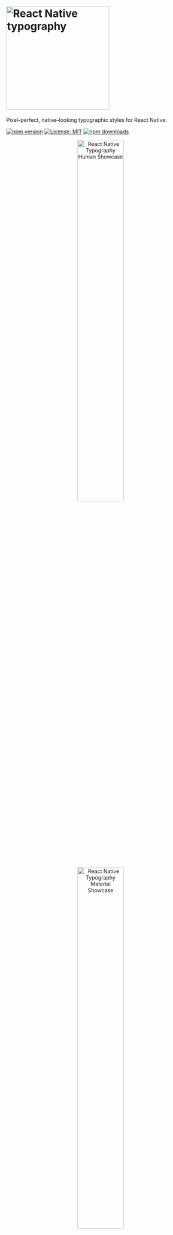 # <img alt="React Native typography" src="images/logo.png" width="275"/>

Pixel–perfect, native–looking typographic styles for React Native.

[![npm version](https://img.shields.io/npm/v/react-native-typography.svg)](https://www.npmjs.com/package/react-native-typography)
[![License: MIT](https://img.shields.io/badge/License-MIT-green.svg)](https://opensource.org/licenses/MIT)
[![npm downloads](https://img.shields.io/npm/dm/react-native-typography.svg)](https://www.npmjs.com/package/react-native-typography)

<p align="center">
<img alt="React Native Typography Human Showcase" src="images/showcase-human-ios.png" width="49.7%"/>
<img alt="React Native Typography Material Showcase" src="images/showcase-material-android.png" width="49.7%"/>
</p>

## Why

Creating great Text Styles in React Native
[is not a simple task](https://medium.com/@martin_adamko/react-native-quirks-2fb1ae0bbf80),
it requires a lot of fiddling and handling edge cases.

This library provides a good set of defaults and helpers that cover the majority
of the cases you'll need, make your code much simpler and ✨*bonus*✨ render
great [on both platforms](#cross-platform) 😄

## Quick start

Add the dependency:

```sh
yarn add react-native-typography
```

Set a style in your component:

```JSX
import { material } from 'react-native-typography'

<Text style={material.display1}>Hello Typography!</Text>
```

And it will look like this:

<p align="center">
<img alt="Material Design Collection" src="images/hello-world.png" width="40%" height="40%"/>
</p>

### Example app

* You can run the example app
  [via Expo](https://expo.io/@hectahertz/react-native-typography-example) or
  [check the code](example/App.js), all of the screenshots are taken directly
  from there!

## Typography collections

We provide a series of predefined collections for you to start with that match
the native design systems for iOS and Android.

You can **use them directly** wherever you would supply a
[textStyle](https://facebook.github.io/react-native/docs/textstyleproptypes.html).

There's also the option of [extending them](#customization-helpers) to create
your own styles.

### Material Design

Includes all the styles defined in the
[Material Design Guidelines](https://material.io/guidelines/style/typography.html#typography-styles).
Defines size, weight and color.

```JSX
import { material } from 'react-native-typography'

<Text style={material.display4}>Hello Material!</Text>
```

<img alt="Material Design Collection" src="images/material-collection-android.png" width="80%" height="80%"/>

### Human Interface Guidelines

Defined in the
[Human Interface Guidelines](https://developer.apple.com/ios/human-interface-guidelines/visual-design/typography/).
Defines size, weight and color.

```JSX
import { human } from 'react-native-typography'

<Text style={human.largeTitle}>Hello Human!</Text>
```

<img alt="Human Interface Collection" src="images/human-collection-ios.png" width="80%" height="80%"/>

### iOSUIKit

Extracted from
[the official Apple sketch file](https://developer.apple.com/design/resources/)

These are the text styles that fall under the category of iOS UIKit, and are
used to build the UI components of iOS Apps.

They build on top of the Human Interface styles, customizing some properties
such as weight or letter spacing.

```JSX
import { iOSUIKit } from 'react-native-typography'

<Text style={iOSUIKit.largeTitleEmphasized}>Hello iOS UI Kit!</Text>
```

<img alt="iOSUIKit Collection" src="images/iosuikit-collection-ios.png" width="80%" height="80%"/>

## Customization & Helpers

The collections provide every style in 2 different ways:

* As a StyleSheet, e.g.: `material.title`
* As a plain object, e.g.: `material.titleObject`

The basic way to use them is to set the StyleSheet directly where you would
supply a
[textStyle](https://facebook.github.io/react-native/docs/textstyleproptypes.html):

```JSX
<Text style={material.title}>Title</Text>
```

To extend the styles, you can **spread the object** inside your own StyleSheet
and override some of its attributes:

```JSX
const styles = StyleSheet.create({
  yellowTitle: {
    ...material.titleObject,
    color: iOSColors.yellow,
  },
});

<Text style={styles.yellowTitle}>Title</Text>
```

Another option would be to **combine the provided StyleSheet** with your own
StyleSheet.

```JSX
const styles = StyleSheet.create({
  yellow: {
    color: iOSColors.yellow,
  },
});

<Text style={[material.title, styles.yellow]}>Title</Text>
```

### Weights

A font weight in React Native is sometimes formed by a pair of a fontFamily and
a fontWeight, but not always! It depends on the typeface, sometimes it's just
defined by the fontFamily.

With these helpers, you don't have to worry about those inconsistencies.

To combine them with a collection style (or your own styles) just spread them,
as they are plain objects.

```JSX
const styles = StyleSheet.create({
  lightTitle: {
    ...material.titleObject,
    ...systemWeights.light,
  },
});

<Text style={styles.lightTitle}>Title</Text>
```

#### System Weights

```JSX
import { systemWeights } from 'react-native-typography'
```

The System weights render visually similar weights of the **San Francisco/Roboto
typefaces** on each platform.
[Read more about cross-platform here.](#cross-platform)

This is the recommended way of customizing your weights unless you really need
different visual styles for each platform.

They follow the San Francisco naming convention, as it has more steps, which
makes it more future–proof.

<img alt="System Weights iOS" src="images/system-weights-ios.png" width="80%" height="80%"/>

<img alt="System Weights Android" src="images/system-weights-android.png" width="80%" height="80%"/>

#### San Francisco Weights

```JSX
import { sanFranciscoWeights } from 'react-native-typography'
```

These weights are **only functional on iOS**, as they directly reference the
native San Francisco typeface.

<img alt="San Francisco Weights" src="images/san-francisco-weights.png" width="80%" height="50%"/>

#### Roboto Weights

```JSX
import { robotoWeights } from 'react-native-typography'
```

These weights are **only functional on Android**, as they directly reference the
native Roboto typeface.

<img alt="Roboto Weights" src="images/roboto-weights.png" width="80%" height="80%"/>

### Colors

We also include the default text color hex values for each platform.

#### iOS

```JSX
import { iOSColors } from 'react-native-typography'
```

<img alt="Colors iOS" src="images/ios-colors.png" width="50%" height="50%"/>

```JSX
const styles = StyleSheet.create({
  yellowTitle: {
    ...human.title3Object,
    color: iOSColors.yellow,
  },
});

<Text style={styles.yellowTitle}>Title</Text>
```

#### Material

```JSX
import { materialColors } from 'react-native-typography'
```

<img alt="Colors Material" src="images/material-colors.png" width="50%" height="50%"/>

```JSX
const styles = StyleSheet.create({
  tertiaryTitle: {
    ...material.titleObject,
    color: materialColors.blackTertiary,
  },
});

<Text style={styles.tertiaryTitle}>Title</Text>
```

### Spacing/Kerning

#### San Francisco

The San Francisco typeface on iOS defines its letter spacing via Kerning. This
is not compatible with the React Native text style properties, as they take
letter-spacing instead.

To perform this conversion you can use the `sanFranciscoSpacing` function, which
receives the font size and returns the appropriate letter spacing.

```JSX
import { sanFranciscoSpacing } from 'react-native-typography'

const styles = StyleSheet.create({
  customSize: {
    ..., // some other props
    fontSize: 34,
    letterSpacing: sanFranciscoSpacing(34),
  },
});
```

This is already taken care of on the collections, but if you want to define your
own sizes you can adjust the spacing with this helper.

## Cross-platform

Quoting
[the Material Design Platform recommendations](https://material.io/guidelines/platforms/platform-adaptation.html#platform-adaptation-platform-recommendations)

> The default typeface on iOS is San Francisco. Using this typeface is the
> easiest way to implement accessibility features like Dynamic Type. Using other
> typefaces may require making adjustments to get the same accessibility
> features.

This is the approach that we like to follow, and all the collections exported
from this library render nicely on both platforms with their respective native
typefaces, for that we use the [System](#system) weight helper.

You can [check the code of the example app](example/App.js) where we included a
couple of screens that follow this philosophy, this is how they render on both
platforms:

<p align="center">
<img alt="React Native Typography Human Showcase on iOS" src="images/showcase-human-ios.png" width="49.7%"/>
<img alt="React Native Typography Human Showcase on Android" src="images/showcase-human-android.png" width="49.7%"/>
</p>

<p align="center">
<img alt="React Native Typography Human Showcase on iOS" src="images/showcase-material-ios.png" width="49.7%"/>
<img alt="React Native Typography Material Showcase on Android" src="images/showcase-material-android.png" width="49.7%"/>
</p>

## Dense and tall scripts

### Collections

We provide the necessary adjustments for the predefined collections for both
dense and tall scripts. They have the exact same properties as the other
collections.

You can check the language categories reference in the
[Material Design page](https://material.io/guidelines/style/typography.html#typography-language-categories-reference).

```JSX
import { materialDense } from 'react-native-typography'

<Text style={materialDense.display4}>你好排版！</Text>
```

<p align="center">
<img alt="Material Design Collection" src="images/hello-world-chinese.png" width="190" height="70"/>
</p>

#### Material Design

The equivalent collections are `materialDense` and `materialTall`.

The adjustments made are based on the
[Material Design guidelines](https://material.io/guidelines/style/typography.html)
for dense and tall scripts.

<img alt="Material Design Dense" src="images/material-dense.png" width="750" height="734"/>
<img alt="Material Design Tall" src="images/material-tall.png" width="750" height="739"/>

#### Human Interface Guidelines and iOSUIKit

The equivalent collections are `humanDense`, `humanTall`, `iOSUIKitDense` and
`iOSUIKitTall`.

The adjustments here are minor and just to ensure proper rendering on all
platforms.

<img alt="Human Interface Guidelines Dense" src="images/human-dense.png" width="750" height="864"/>
<img alt="Human Interface Guidelines Tall" src="images/human-tall.png" width="750" height="879"/>

### Weight helpers

The weight helpers for dense and tall scripts are different, as they render
using different fonts and weights on each platform.

On Android the Noto font is used to render the dense and tall scripts.

#### notoCJKWeights, notoTallWeights

Noto Sans CJK has seven values originally, but they are not shipped with Android
for now, so we only have two available.

For the tall scripts we have just regular and bold variants too.

<img alt="Noto CJK and Tall Weights" src="images/noto-cjk-tall.png" width="480" height="285"/>

#### systemDenseWeights

Not all dense languages have every weight in iOS or on Android, we try to match
it to the closer existing value, but ultimately every weight migh fall back to
regular or bold depending on what's available.

TODO Insert image on ios and on android

#### systemTallWeights

Noto Sans only has two weight values for tall scripts, so we fall back to the
closest value.

TODO Insert image on ios and on android

## F.A.Q.

#### But I don't wanna use the Material Design or Human Interface Guidelines! Is there any reason why I should use this library?

Absolutely! The helpers are very convenient to build your own text styles as
they work around
[the quirks of working with text styles on React Native](https://medium.com/@martin_adamko/react-native-quirks-2fb1ae0bbf80),
even if you want to specify your own sizes and weights,
[check them out!](#customization-helpers)

#### The Roboto typeface line heights are not 100% accurate to the Material Styles definition

This is a
[known React Native issue](https://github.com/facebook/react-native/issues/10712).

There's a [pull request](https://github.com/facebook/react-native/pull/16448)
ready that fixes this, this library will be updated to make the heights 100%
accurate once it gets released.

#### Kerning is not 100% accurate on the Display sizes for the Material styles on Android

There's no support for letter spacing on React Native Android yet. ☹️

#### Where is Roboto Black?

It's not available by default on React Native Android yet. 😐

#### Why are there less weights available for CJK(Chinese, Japanese, Korean) languages on Android than iOS?

Android uses Noto Sans CJK (also known as Source Han Sans) to render those
languages, and
[even though it has seven weights](https://material.io/guidelines/style/typography.html#typography-typeface),
they're not shipped with Android. 😕

There are some issues tracking this already, hopefully they will be included in
the future.

* https://issuetracker.google.com/issues/37064674
* https://issuetracker.google.com/issues/37106325

#### I use styled-components/glamorous/etc. Can I use react-native-typography?

Of course! There are some examples in the provided app,
[check the code!](example/App.js)

#### Why is this library exporting StyleSheets and objects instead of components?

The idea behind it is that textStyles are the universally accepted way of
styling text and this makes integration
[with many libraries](https://reactnavigation.org/docs/navigators/stack#headerTitleStyle)
easier.

The StyleSheet/Object pattern is
[already being used](https://facebook.github.io/react-native/docs/stylesheet.html#absolutefill)
in the React Native codebase to provide an easy way to extend exported
StyleSheets.

If you enjoy using already styles components for your text, you can easily
define them and just supply the desired styles from the library! 🙂

## Roadmap

* Type with [Flow](https://flow.org/)

## Versioning

We use [SemVer](http://semver.org/) for versioning. For the versions available,
see the
[tags in this repository](https://github.com/hectahertz/react-native-typography/tags).

## Authors

* **[Hector Garcia](https://github.com/hectahertz)**

See also the list of
[contributors](https://github.com/hectahertz/react-native-typography/contributors)
who participated in this project.

## License

This project is licensed under the MIT License.

## Acknowledgments

* [Kyle Hickinson](https://github.com/kylehickinson) - thanks for
  [the work on the kerning values for San Francisco](https://github.com/kylehickinson/Sketch-SF-UI-Font-Fixer)
  and for being so nice!
* [Bartol Karuza](https://github.com/bartolkaruza) &
  [Chris Lewis](https://github.com/cdlewis) - thanks for the work on fixing the
  line heights inconsistencies in React Native.
* [Alina Cvetkova](https://twitter.com/nuacco) - thanks for your help with the
  UX and visual fine–tuning.

### Pictures for the demo app by:

* [Sasha Freemind](https://unsplash.com/@sashafreemind)
* [Seth Doyle](https://unsplash.com/@sethdoylee)
* [Angel Jimenez](https://unsplash.com/@particularangelvision)
* [Efe Kurnaz](https://unsplash.com/@efekurnaz)
* [Mário Silva](https://unsplash.com/@mariosilva)
* [Paul Morris](https://unsplash.com/@oldskool2016)
* [Joel Filipe](https://unsplash.com/@joelfilip)
* [Wild Vibez](https://unsplash.com/@wldvbz)

## References

* https://developer.apple.com/ios/human-interface-guidelines/visual-design/typography/
* https://material.io/guidelines/style/typography.html
* https://developer.apple.com/design/resources/
* https://facebook.github.io/react-native/docs/text.html#style
* https://medium.com/@knoland/typography-in-react-native-f09c43b5b435
* https://developer.apple.com/videos/play/wwdc2015/804/
* https://developer.apple.com/videos/play/wwdc2016/801/
* https://medium.com/react-native-training/list-of-available-react-native-fonts-ed78b48bd45e
* https://developer.apple.com/documentation/uikit/uifontdescriptor/font_weights
* https://v1.designcode.io/iosdesign-guidelines
* http://devsign.co/notes/tracking-and-character-spacing
* https://www.raizlabs.com/dev/2015/08/advanced-ios-typography/
* https://medium.com/@sauvik_dolui/handling-fonts-in-ios-development-a-simpler-way-32d360cdc1b6
* https://readymag.com/arzamas/132908/6/
* https://github.com/facebook/react-native/pull/14609
* https://github.com/react-native-training/react-native-fonts
